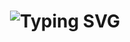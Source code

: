 
<h1 align="center">
  <img src="https://readme-typing-svg.herokuapp.com?font=Fira+Code&size=35&pause=600&color=FF7AE0&center=true&vCenter=true&width=600&lines=👑+¡HOLA,+SAPO+METIDO!+🐼;✨+    ¡Bienvenidos+a+la+magia+del+bot!+✨" alt="Typing SVG">
</h1>

